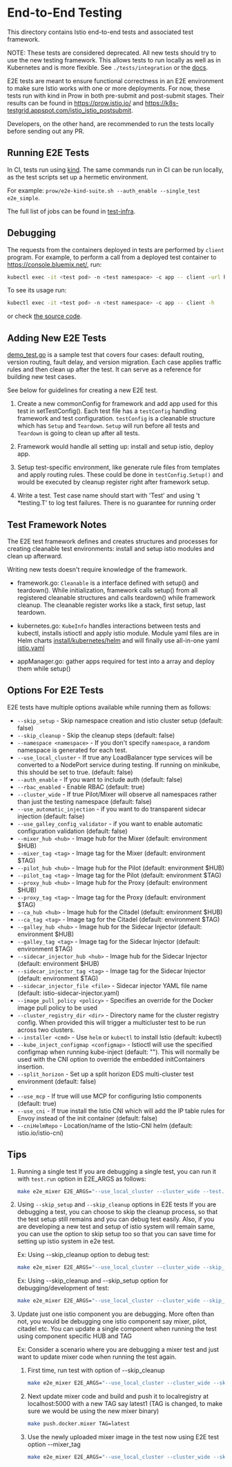 # End-to-End Testing

This directory contains Istio end-to-end tests and associated test framework.

NOTE: These tests are considered deprecated. All new tests should try to use the new testing framework.
This allows tests to run locally as well as in Kubernetes and is more flexible. See `./tests/integration` or the [docs](https://github.com/istio/istio/wiki/Istio-Test-Framework).

E2E tests are meant to ensure functional correctness in an E2E environment to make sure Istio works with one or more
deployments. For now, these tests run with kind in Prow in both pre-submit and post-submit stages. Their results can be found in
<https://prow.istio.io/> and <https://k8s-testgrid.appspot.com/istio_istio_postsubmit>.

Developers, on the other hand, are recommended to run the tests locally before sending out any PR.

## Running E2E Tests

In CI, tests run using [kind](https://kind.sigs.k8s.io/). The same commands run in CI can be run locally, as the test scripts set up a
hermetic environment.

For example: `prow/e2e-kind-suite.sh --auth_enable --single_test e2e_simple`.

The full list of jobs can be found in [test-infra](https://github.com/istio/test-infra/blob/master/prow/config/jobs/istio.yaml).

## Debugging

The requests from the containers deployed in tests are performed by `client` program.
For example, to perform a call from a deployed test container to <https://console.bluemix.net/>, run:

```bash
kubectl exec -it <test pod> -n <test namespace> -c app -- client -url https://console.bluemix.net/
```

To see its usage run:

```bash
kubectl exec -it <test pod> -n <test namespace> -c app -- client -h
```

or check [the source code](https://github.com/istio/istio/blob/master/pkg/test/echo/cmd/client/main.go).

## Adding New E2E Tests

[demo_test.go](tests/bookinfo/demo_test.go) is a sample test that covers four cases: default routing, version routing, fault delay, and version migration.
Each case applies traffic rules and then clean up after the test. It can serve as a reference for building new test cases.

See below for guidelines for creating a new E2E test.

1. Create a new commonConfig for framework and add app used for this test in setTestConfig().
   Each test file has a `testConfig` handling framework and test configuration.
   `testConfig` is a cleanable structure which has  `Setup` and `Teardown`. `Setup` will run before all tests and `Teardown`
   is going to clean up after all tests.

1. Framework would handle all setting up: install and setup istio, deploy app.

1. Setup test-specific environment, like generate rule files from templates and apply routing rules.
   These could be done in `testConfig.Setup()` and would be executed by cleanup register right after framework setup.

1. Write a test. Test case name should start with 'Test' and using 't *testing.T' to log test failures.
   There is no guarantee for running order

## Test Framework Notes

The E2E test framework defines and creates structures and processes for creating cleanable test environments:
install and setup istio modules and clean up afterward.

Writing new tests doesn't require knowledge of the framework.

- framework.go: `Cleanable` is a interface defined with setup() and teardown(). While initialization, framework calls setup() from all registered cleanable
structures and calls teardown() while framework cleanup. The cleanable register works like a stack, first setup, last teardown.

- kubernetes.go: `KubeInfo` handles interactions between tests and kubectl, installs istioctl and apply istio module. Module yaml files are in Helm charts
[install/kubernetes/helm](../../install/kubernetes/helm) and will finally use all-in-one yaml [istio.yaml](../../install/kubernetes/istio.yaml)

- appManager.go: gather apps required for test into a array and deploy them while setup()

## Options For E2E Tests

E2E tests have multiple options available while running them as follows:

- `--skip_setup` - Skip namespace creation and istio cluster setup (default: false)
- `--skip_cleanup` - Skip the cleanup steps (default: false)
- `--namespace <namespace>` - If you don't specify `namespace`, a random namespace is generated for each test.
- `--use_local_cluster` - If true any LoadBalancer type services will be converted to a NodePort service during testing. If running on minikube, this should be set to true. (default: false)
- `--auth_enable` - If you want to include auth (default: false)
- `--rbac_enabled` - Enable RBAC (default: true)
- `--cluster_wide` - If true Pilot/Mixer will observe all namespaces rather than just the testing namespace (default: false)
- `--use_automatic_injection` - if you want to do transparent sidecar injection  (default: false)
- `--use_galley_config_validator` - if you want to enable automatic configuration validation (default: false)
- `--mixer_hub <hub>` - Image hub for the Mixer (default: environment $HUB)
- `--mixer_tag <tag>` - Image tag for the Mixer (default: environment $TAG)
- `--pilot_hub <hub>` - Image hub for the Pilot (default: environment $HUB)
- `--pilot_tag <tag>` - Image tag for the Pilot (default: environment $TAG)
- `--proxy_hub <hub>` - Image hub for the Proxy (default: environment $HUB)
- `--proxy_tag <tag>` - Image tag for the Proxy (default: environment $TAG)
- `--ca_hub <hub>` - Image hub for the Citadel (default: environment $HUB)
- `--ca_tag <tag>` - Image tag for the Citadel (default: environment $TAG)
- `--galley_hub <hub>` - Image hub for the Sidecar Injector (default: environment $HUB)
- `--galley_tag <tag>` - Image tag for the Sidecar Injector (default: environment $TAG)
- `--sidecar_injector_hub <hub>` - Image hub for the Sidecar Injector (default: environment $HUB)
- `--sidecar_injector_tag <tag>` - Image tag for the Sidecar Injector (default: environment $TAG)
- `--sidecar_injector_file <file>` - Sidecar injector YAML file name (default: istio-sidecar-injector.yaml)
- `--image_pull_policy <policy>` - Specifies an override for the Docker image pull policy to be used
- `--cluster_registry_dir <dir>` - Directory name for the cluster registry config. When provided this will trigger a multicluster test to be run across two clusters.
- `--installer <cmd>` - Use `helm` or `kubectl` to install Istio (default: kubectl)
- `--kube_inject_configmap <configmap>` - Istioctl will use the specified configmap when running kube-inject (default: ""). This will normally be used with the CNI option to override the embedded initContainers insertion.
- `--split_horizon` - Set up a split horizon EDS multi-cluster test environment (default: false)
-
- `--use_mcp` - If true will use MCP for configuring Istio components (default: true)
- `--use_cni` - If true install the Istio CNI which will add the IP table rules for Envoy instead of the init container (default: false)
- `--cniHelmRepo` - Location/name of the Istio-CNI helm (default: istio.io/istio-cni)

## Tips

1. Running a single test
If you are debugging a single test, you can run it with `test.run` option in E2E_ARGS as follows:

    ```bash
    make e2e_mixer E2E_ARGS="--use_local_cluster --cluster_wide --test.run TestRedisQuota" HUB=localhost:5000 TAG=latest
    ```

1. Using `--skip_setup` and `--skip_cleanup` options in E2E tests
If you are debugging a test, you can choose to skip the cleanup process, so that the test setup still remains and you
can debug test easily. Also, if you are developing a new test and setup of istio system will remain same, you can use
the option to skip setup too so that you can save time for setting up istio system in e2e test.

    Ex: Using --skip_cleanup option to debug test:

    ```bash
    make e2e_mixer E2E_ARGS="--use_local_cluster --cluster_wide --skip_cleanup --test.run TestRedisQuota" HUB=localhost:5000 TAG=latest
    ```

    Ex: Using --skip_cleanup and --skip_setup option for debugging/development of test:

    ```bash
    make e2e_mixer E2E_ARGS="--use_local_cluster --cluster_wide --skip_cleanup --skip_setup --test.run TestRedisQuota" HUB=localhost:5000 TAG=latest
    ```

1. Update just one istio component you are debugging.
More often than not, you would be debugging one istio component say mixer, pilot, citadel etc. You can update a single
component when running the test using component specific HUB and TAG

    Ex: Consider a scenario where you are debugging a mixer test and just want to update mixer code when running the test again.
    1. First time, run test with option of --skip_cleanup

        ```bash
        make e2e_mixer E2E_ARGS="--use_local_cluster --cluster_wide --skip_cleanup --test.run TestRedisQuota" HUB=localhost:5000 TAG=latest
        ```

    1. Next update mixer code and build and push it to localregistry at localhost:5000 with a new TAG say latest1
    (TAG is changed, to make sure we would be using the new mixer binary)

        ```bash
        make push.docker.mixer TAG=latest
        ```

    1. Use the newly uploaded mixer image in the test now using E2E test option --mixer_tag

        ```bash
        make e2e_mixer E2E_ARGS="--use_local_cluster --cluster_wide --skip_cleanup --mixer_tag latest1 --test.run TestRedisQuota" TAG=latest
        ```
